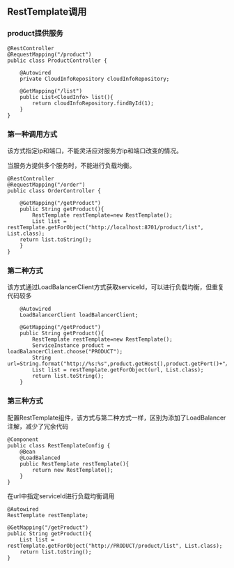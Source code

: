 ## RestTemplate调用

### product提供服务

    @RestController
    @RequestMapping("/product")
    public class ProductController {
    
        @Autowired
        private CloudInfoRepository cloudInfoRepository;
    
        @GetMapping("/list")
        public List<CloudInfo> list(){
            return cloudInfoRepository.findById(1);
        }
    }

### 第一种调用方式

该方式指定ip和端口，不能灵活应对服务方ip和端口改变的情况。

当服务方提供多个服务时，不能进行负载均衡。

    @RestController
    @RequestMapping("/order")
    public class OrderController {
    
        @GetMapping("/getProduct")
        public String getProduct(){
            RestTemplate restTemplate=new RestTemplate();
            List list = restTemplate.getForObject("http://localhost:8701/product/list", List.class);
        return list.toString();
        }
    }

### 第二种方式
该方式通过LoadBalancerClient方式获取serviceId，可以进行负载均衡，但重复代码较多
    
        @Autowired
        LoadBalancerClient loadBalancerClient;
    
        @GetMapping("/getProduct")
        public String getProduct(){
            RestTemplate restTemplate=new RestTemplate();
            ServiceInstance product = loadBalancerClient.choose("PRODUCT");
            String url=String.format("http://%s:%s",product.getHost(),product.getPort()+"/product/list");
            List list = restTemplate.getForObject(url, List.class);
            return list.toString();
        }

### 第三种方式

配置RestTemplate组件，该方式与第二种方式一样，区别为添加了LoadBalancer注解，减少了冗余代码

    @Component
    public class RestTemplateConfig {
        @Bean
        @LoadBalanced
        public RestTemplate restTemplate(){
            return new RestTemplate();
        }
    }
    
在url中指定serviceId进行负载均衡调用

    @Autowired
    RestTemplate restTemplate;
    
    @GetMapping("/getProduct")
    public String getProduct(){
        List list = restTemplate.getForObject("http://PRODUCT/product/list", List.class);
        return list.toString();
    }
    
